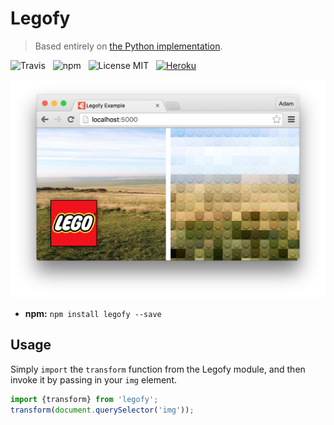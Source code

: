 # Legofy

> Based entirely on [the Python implementation](https://github.com/JuanPotato/Legofy).

![Travis](http://img.shields.io/travis/Wildhoney/Legofy.svg?style=flat-square)
&nbsp;
![npm](http://img.shields.io/npm/v/legofy.svg?style=flat-square)
&nbsp;
![License MIT](http://img.shields.io/badge/License-MIT-lightgrey.svg?style=flat-square)
&nbsp;
[![Heroku](https://img.shields.io/badge/web-Heroku-blue.svg?style=flat-square)](http://legofy.herokuapp.com/)

![Screenshot](media/screenshot.png)

* **npm:** `npm install legofy --save`

## Usage

Simply `import` the `transform` function from the Legofy module, and then invoke it by passing in your `img` element.

```javascript
import {transform} from 'legofy';
transform(document.querySelector('img'));
```

